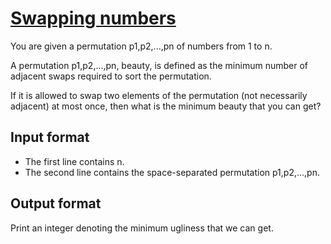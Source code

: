 # [Swapping numbers][link]

You are given a permutation p1,p2,...,pn of numbers from 1 to n.

A permutation p1,p2,...,pn, beauty, is defined as the minimum number of adjacent swaps required to sort the permutation.

If it is allowed to swap two elements of the permutation (not necessarily adjacent) at most once, then what is the minimum beauty that you can get?

## Input format

- The first line contains n.
- The second line contains the space-separated permutation p1,p2,...,pn.

## Output format

Print an integer denoting the minimum ugliness that we can get.

[link]: https://www.hackerearth.com/practice/data-structures/advanced-data-structures/fenwick-binary-indexed-trees/practice-problems/algorithm/move-minimization-8a9d3991/
